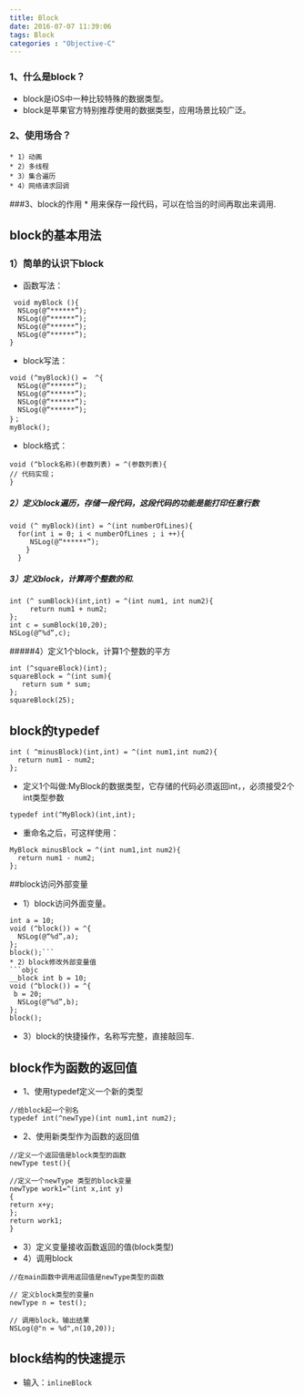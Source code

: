 ```yaml
---
title: Block
date: 2016-07-07 11:39:06
tags: Block
categories : "Objective-C"
---
```


### 1、什么是block？
   * block是iOS中一种比较特殊的数据类型。
   * block是苹果官方特别推荐使用的数据类型，应用场景比较广泛。

### 2、使用场合？
    * 1）动画
    * 2）多线程
    * 3）集合遍历
    * 4）网络请求回调
###3、block的作用
    * 用来保存一段代码，可以在恰当的时间再取出来调用.


## block的基本用法
### 1）简单的认识下block
  * 函数写法：
  ```objc
   void myBlock (){
    NSLog(@“******”);
    NSLog(@“******”);
    NSLog(@“******”);
    NSLog(@“******”);
  }
  ```
  * block写法：
```objc
void (^myBlock)() =  ^{
  NSLog(@“******”);
  NSLog(@“******”);
  NSLog(@“******”);
  NSLog(@“******”);
}；
myBlock();
```
  * block格式：
  ```objc
  void (^block名称)(参数列表) = ^(参数列表){
  // 代码实现；
  }
```
##### 2）定义block遍历，存储一段代码，这段代码的功能是能打印任意行数
```
void (^ myBlock)(int) = ^(int numberOfLines){
  for(int i = 0; i < numberOfLines ; i ++){
     NSLog(@“******”);
    }
  }
```
##### 3）定义block，计算两个整数的和.
```
int (^ sumBlock)(int,int) = ^(int num1, int num2){
     return num1 + num2;
};
int c = sumBlock(10,20);
NSLog(@“%d”,c);
```
#####4）定义1个block，计算1个整数的平方
```
int (^squareBlock)(int);
squareBlock = ^(int sum){
   return sum * sum;
};
squareBlock(25);
```

## block的typedef

```objc
int ( ^minusBlock)(int,int) = ^(int num1,int num2){
  return num1 - num2;
};
```
* 定义1个叫做:MyBlock的数据类型，它存储的代码必须返回int，，必须接受2个int类型参数
```objc
typedef int(^MyBlock)(int,int);
```
* 重命名之后，可这样使用：
```objc
MyBlock minusBlock = ^(int num1,int num2){
  return num1 - num2;
};
```

##block访问外部变量

* 1）block访问外面变量。
```objc
int a = 10;
void (^block()) = ^{
  NSLog(@“%d”,a);
};
block();```
* 2）block修改外部变量值
```objc
__block int b = 10;
void (^block()) = ^{
 b = 20;
  NSLog(@“%d”,b);
};
block();
```
* 3）block的快捷操作，名称写完整，直接敲回车.


## block作为函数的返回值

* 1、使用typedef定义一个新的类型

```objc
//给block起一个别名
typedef int(^newType)(int num1,int num2);

```
* 2、使用新类型作为函数的返回值

```objc
//定义一个返回值是block类型的函数
newType test(){

//定义一个newType 类型的block变量
newType work1=^(int x,int y)
{
return x+y;
};
return work1;
}
```
* 3）定义变量接收函数返回的值(block类型)
* 4）调用block

```objc
//在main函数中调用返回值是newType类型的函数

// 定义block类型的变量n
newType n = test();

// 调用block，输出结果
NSLog(@"n = %d",n(10,20));
```

## block结构的快速提示
* 输入：`inlineBlock`
